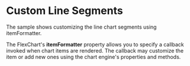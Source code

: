 Custom Line Segments
======================

The sample shows customizing the line chart segments using itemFormatter.

The FlexChart's **itemFormatter** property allows you to specify a callback invoked when chart items are rendered. The callback may customize the item or add new ones using the chart engine's properties and methods.